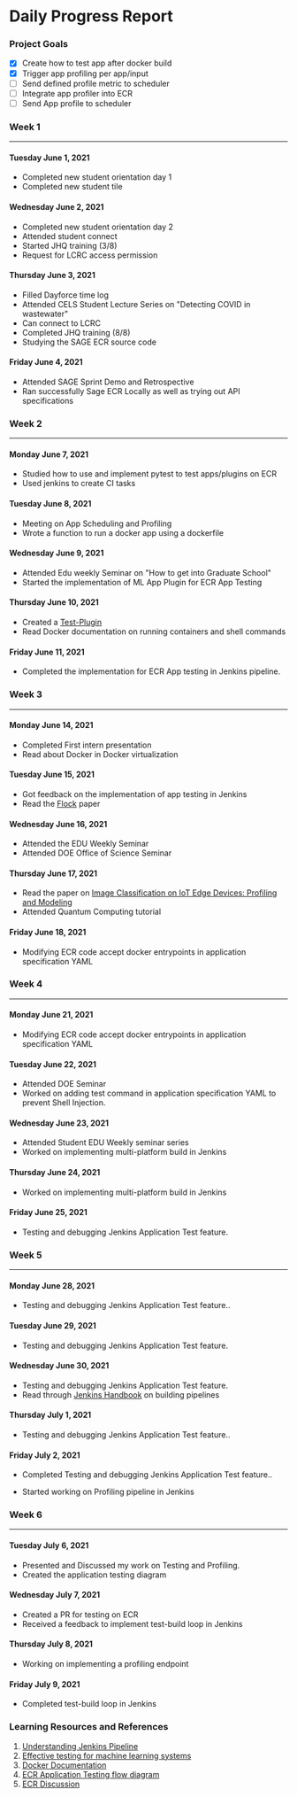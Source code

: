 # Daily Progress Report

### Project Goals ###

- [X] Create how to test app after docker build
- [X] Trigger app profiling per app/input
- [ ] Send defined profile metric to scheduler
- [ ] Integrate app profiler into ECR
- [ ] Send App profile to scheduler

### Week 1 ###

------------

#### Tuesday June 1, 2021 ####

- Completed new student orientation day 1
- Completed new student tile

#### Wednesday June 2, 2021 ####

- Completed new student orientation day 2
- Attended student connect
- Started JHQ training (3/8)
- Request for LCRC access permission

#### Thursday June 3, 2021 ####

- Filled Dayforce time log
- Attended CELS Student Lecture Series on "Detecting COVID in wastewater"
- Can connect to LCRC
- Completed JHQ training (8/8)
- Studying the SAGE ECR source code

#### Friday June 4, 2021 ####

- Attended SAGE Sprint Demo and Retrospective
- Ran successfully Sage ECR Locally as well as trying out API specifications


### Week 2 ###

------------

#### Monday June 7, 2021 ####

- Studied how to use and implement pytest to test apps/plugins on ECR
- Used jenkins to create CI tasks

#### Tuesday June 8, 2021 ####

- Meeting on App Scheduling and Profiling
- Wrote a function to run a docker app using a dockerfile

#### Wednesday June 9, 2021 ####

- Attended Edu weekly Seminar on "How to get into Graduate School"
- Started the implementation of ML App Plugin for ECR App Testing

#### Thursday June 10, 2021 ####

- Created a [Test-Plugin](https://github.com/aabayomi/test-plugin)
- Read Docker documentation on running containers and shell commands

#### Friday June 11, 2021 ####

- Completed the implementation for ECR App testing in Jenkins pipeline.



### Week 3 ###

------------

#### Monday June 14, 2021 ####

- Completed First intern presentation
- Read about Docker in Docker virtualization


#### Tuesday June 15, 2021 ####

- Got feedback on the implementation of app testing in Jenkins
- Read the [Flock](https://dl.acm.org/doi/abs/10.1145/2461381.2461402) paper


#### Wednesday June 16, 2021 ####

- Attended the EDU Weekly Seminar
- Attended DOE Office of Science Seminar



#### Thursday June 17, 2021 ####

- Read the paper on [Image Classification on IoT Edge Devices: Profiling and Modeling](https://arxiv.org/abs/1902.11119)
- Attended Quantum Computing tutorial



#### Friday June 18, 2021 ####

- Modifying ECR code accept docker entrypoints in application specification YAML




### Week 4 ###

------------

#### Monday June 21, 2021 ####

- Modifying ECR code accept docker entrypoints in application specification YAML

#### Tuesday June 22, 2021 ####

- Attended DOE Seminar
- Worked on adding test command in application specification YAML to prevent Shell Injection.

#### Wednesday June 23, 2021 ####

- Attended Student EDU Weekly seminar series 
- Worked on implementing multi-platform build in Jenkins

#### Thursday June 24, 2021 ####


- Worked on implementing multi-platform build in Jenkins

#### Friday June 25, 2021 ####

- Testing and debugging Jenkins Application Test feature.


### Week 5 ###

------------

#### Monday June 28, 2021 ####

- Testing and debugging Jenkins Application Test feature..

#### Tuesday June 29, 2021 ####

- Testing and debugging Jenkins Application Test feature.

#### Wednesday June 30, 2021 ####

- Testing and debugging Jenkins Application Test feature.
- Read through [Jenkins Handbook](https://www.jenkins.io/user-handbook.pdf) on building pipelines

#### Thursday July 1, 2021 ####

- Testing and debugging Jenkins Application Test feature..


#### Friday July 2, 2021 ####

- Completed Testing and debugging Jenkins Application Test feature..

- Started working on Profiling pipeline in Jenkins


### Week 6 ###

------------

#### Tuesday July 6, 2021 ####

- Presented and Discussed my work on Testing and Profiling.
- Created the application testing diagram


#### Wednesday July 7, 2021 ####

- Created a PR for testing on ECR
- Received a feedback to implement test-build loop in Jenkins

#### Thursday July 8, 2021 ####

- Working on implementing a profiling endpoint

#### Friday July 9, 2021 ####

- Completed test-build loop in Jenkins





### Learning Resources and References ###

1. [Understanding Jenkins Pipeline](https://www.jenkins.io/doc/book/pipeline/)
2. [Effective testing for machine learning systems](https://www.jeremyjordan.me/testing-ml/)
3. [Docker Documentation](https://docs.docker.com/engine/reference/builder/)
4. [ECR Application Testing flow diagram](https://drive.google.com/file/d/1rnv8dIyr29y6SvSCzZHq5Z-5J0xo3wlz/view?usp=sharing)
5. [ECR Discussion](https://docs.google.com/document/d/135ZKehdaxrsKMNi4CTNVXJbzZDDNMD9sIFfVVf5NzMc/edit)


